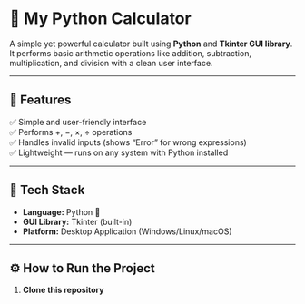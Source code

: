 # 🧮 My Python Calculator

A simple yet powerful calculator built using **Python** and **Tkinter GUI library**.  
It performs basic arithmetic operations like addition, subtraction, multiplication, and division with a clean user interface.

---

## 🚀 Features

✅ Simple and user-friendly interface  
✅ Performs +, −, ×, ÷ operations  
✅ Handles invalid inputs (shows “Error” for wrong expressions)  
✅ Lightweight — runs on any system with Python installed  

---

## 🧰 Tech Stack

- **Language:** Python 🐍  
- **GUI Library:** Tkinter (built-in)  
- **Platform:** Desktop Application (Windows/Linux/macOS)

---

## ⚙️ How to Run the Project

1. **Clone this repository**
  
